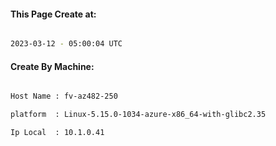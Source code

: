 
   
#### This Page Create at:

```bash

2023-03-12 - 05:00:04 UTC

```

#### Create By Machine:

```bash

Host Name : fv-az482-250

platform  : Linux-5.15.0-1034-azure-x86_64-with-glibc2.35

Ip Local  : 10.1.0.41

```

